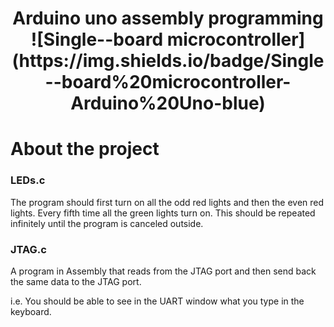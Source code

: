 <h1 align="center">Arduino uno assembly programming
![Single--board microcontroller](https://img.shields.io/badge/Single--board%20microcontroller-Arduino%20Uno-blue)
</h1>

# About the project

### LEDs.c
The program should first turn on all the odd red lights and then the even red lights. 
Every fifth time all the green lights turn on. This should be repeated 
infinitely until the program is canceled outside. 

### JTAG.c
A program in Assembly that reads from the JTAG port
and then send back the same data to the JTAG port.

i.e. You should be able to see in the UART window what
you type in the keyboard.

